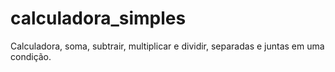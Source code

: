 # calculadora_simples
Calculadora, soma, subtrair, multiplicar e dividir, separadas e juntas em uma condição.
